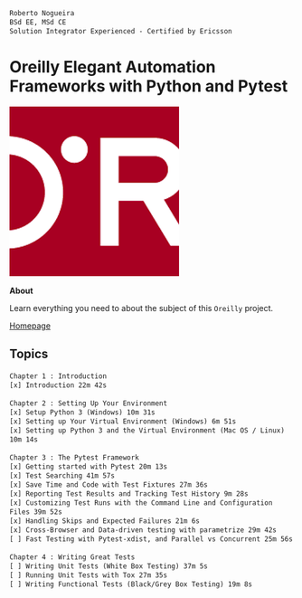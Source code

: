 ```
Roberto Nogueira  
BSd EE, MSd CE
Solution Integrator Experienced - Certified by Ericsson
```
# Oreilly Elegant Automation Frameworks with Python and Pytest

![oreilly image](images/oreilly.png)

**About**

Learn everything you need to about the subject of this `Oreilly` project.

[Homepage](https://learning.oreilly.com/videos/elegant-automation-frameworks/9781800561489)

## Topics
```
Chapter 1 : Introduction
[x] Introduction 22m 42s

Chapter 2 : Setting Up Your Environment
[x] Setup Python 3 (Windows) 10m 31s
[x] Setting up Your Virtual Environment (Windows) 6m 51s
[x] Setting up Python 3 and the Virtual Environment (Mac OS / Linux) 10m 14s

Chapter 3 : The Pytest Framework
[x] Getting started with Pytest 20m 13s
[x] Test Searching 41m 57s
[x] Save Time and Code with Test Fixtures 27m 36s
[x] Reporting Test Results and Tracking Test History 9m 28s
[x] Customizing Test Runs with the Command Line and Configuration Files 39m 52s
[x] Handling Skips and Expected Failures 21m 6s
[x] Cross-Browser and Data-driven testing with parametrize 29m 42s
[ ] Fast Testing with Pytest-xdist, and Parallel vs Concurrent 25m 56s

Chapter 4 : Writing Great Tests
[ ] Writing Unit Tests (White Box Testing) 37m 5s
[ ] Running Unit Tests with Tox 27m 35s
[ ] Writing Functional Tests (Black/Grey Box Testing) 19m 8s
```

